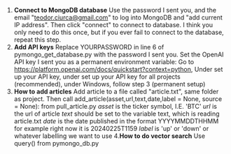 1. **Connect to MongoDB database**
  Use the password I sent you, and the email "teodor.ciurca@gmail.com" to log into MongoDB and "add current IP address". Then click "connect" to connect to database. I think you only need to do this once, but if you ever fail to connect to the database, repeat this step.
2. **Add API keys**
  Replace YOURPASSWORD in line 6 of pymongo_get_database.py with the password I sent you.
  Set the OpenAI API key I sent you as a permanent environment variable: Go to https://platform.openai.com/docs/quickstart?context=python, Under set up your API key, under set up your API key for all projects (recommended), under Windows, follow step 3 (permanent setup)
3. **How to add articles**
  Add article to a file called "article.txt", same folder as project. Then call add_article(asset,url,text,date,label = None, source = None): from pull_article.py
  *asset* is the ticker symbol, I.E. 'BTC'
  *url* is the url of article
  *text* should be set to the variable text, which is reading article.txt
  *date* is the date published in the format YYYYMMDDTHHMM for example right now it is 20240225T1159
  *label* is 'up' or 'down' or whatever labelling we want to use
4.**How to do vector search**
   Use query() from pymongo_db.py  
